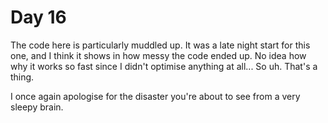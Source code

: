 # Day 16
The code here is particularly muddled up. It was a late night start for this one, and I think it shows in how messy the code ended up.
No idea how why it works so fast since I didn't optimise anything at all... So uh. That's a thing. 

I once again apologise for the disaster you're about to see from a very sleepy brain.